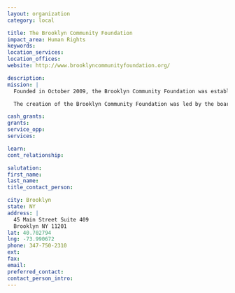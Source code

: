 ```yaml
---
layout: organization
category: local

title: The Brooklyn Community Foundation
impact_area: Human Rights
keywords: 
location_services: 
location_offices: 
website: http://www.brooklyncommunityfoundation.org/

description: 
mission: |
  Founded in October 2009, the Brooklyn Community Foundation was established to grow local giving and attract new philanthropic resources to New York City's most populous borough, to boost the essential services and innovative programs of its nonprofit community.

  The creation of the Brooklyn Community Foundation was led by the board leadership and staff of the Independence Community Foundation, which was the largest private foundation in Brooklyn distributing over $70 million in grants from 1998-2009.

cash_grants: 
grants: 
service_opp: 
services: 

learn: 
cont_relationship: 

salutation: 
first_name: 
last_name: 
title_contact_person: 

city: Brooklyn
state: NY
address: |
  45 Main Street Suite 409  
  Brooklyn NY 11201
lat: 40.702794
lng: -73.990672
phone: 347-750-2310
ext: 
fax: 
email: 
preferred_contact: 
contact_person_intro: 
---
```

